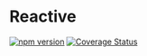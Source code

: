 # Reactive

[![npm version](https://badge.fury.io/js/%40reactivedata%2Freactive.svg)](https://badge.fury.io/js/%40reactivedata%2Freactive) [![Coverage Status](https://coveralls.io/repos/github/YousefED/reactive/badge.svg?branch=workflow)](https://coveralls.io/github/YousefED/reactive?branch=workflow)
